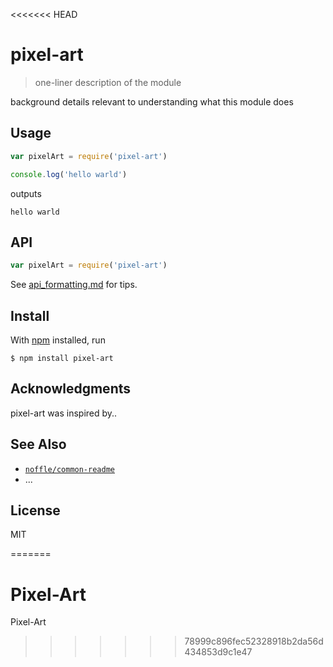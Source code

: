 <<<<<<< HEAD
# pixel-art

> one-liner description of the module

background details relevant to understanding what this module does

## Usage

```js
var pixelArt = require('pixel-art')

console.log('hello warld')
```

outputs

```
hello warld
```

## API

```js
var pixelArt = require('pixel-art')
```

See [api_formatting.md](api_formatting.md) for tips.

## Install

With [npm](https://npmjs.org/) installed, run

```
$ npm install pixel-art
```

## Acknowledgments

pixel-art was inspired by..

## See Also

- [`noffle/common-readme`](https://github.com/noffle/common-readme)
- ...

## License

MIT

=======
# Pixel-Art
Pixel-Art
>>>>>>> 78999c896fec52328918b2da56d434853d9c1e47

